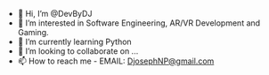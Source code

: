 - 👋 Hi, I’m @DevByDJ
- 👀 I’m interested in Software Engineering, AR/VR Development and Gaming.
- 🌱 I’m currently learning Python
- 💞️ I’m looking to collaborate on ...
- 📫 How to reach me - EMAIL: DjosephNP@gmail.com

<!---
DevByDJ/DevByDJ is a ✨ special ✨ repository because its `README.md` (this file) appears on your GitHub profile.
You can click the Preview link to take a look at your changes.
--->
